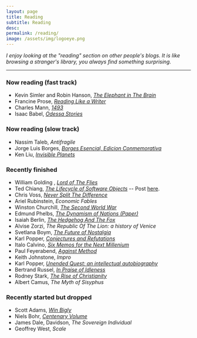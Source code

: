 ```yaml
---
layout: page
title: Reading
subtitle: Reading
desc:
permalink: /reading/
image: /assets/img/logoeye.png
---
```


<div class="pretty-links">

<div class="lead lead-about"><i>I enjoy looking at the "reading" section on other people's blogs. It is like browsing a stranger's library, you always find something surprising.</i>
</div>

<!--{::nomarkdown}
<figure class="site-profile">
    <img src="{{ site.baseurl }}/assets/img/profile.png">
</figure>
{:/}-->

---

### Now reading (fast track)

- Kevin Simler and Robin Hanson, *[The Elephant in The Brain](https://www.amazon.co.uk/Elephant-Brain-Hidden-Motives-Everyday/dp/0190495995)*
- Francine Prose, *[Reading Like a Writer](https://www.amazon.co.uk/Reading-Like-a-Writer/dp/B002VRRYTK)*
- Charles Mann, *[1493](https://www.amazon.co.uk/1493-Europes-Discovery-Americas-Revolutionized/dp/1847082459)*
- Isaac Babel, *[Odessa Stories](https://www.amazon.co.uk/Odessa-Stories-Pushkin-Collection-Isaac/dp/178227166X)*

### Now reading (slow track)

- Nassim Taleb, *Antifragile* 
- Jorge Luis Borges, *[Borges Esencial, Edicion Conmemorativa](https://www.amazon.co.uk/gp/product/8420479780)*
- Ken Liu, [*Invisible Planets*](https://www.amazon.co.uk/Invisible-Planets-Ken-Liu/dp/1786692783)


### Recently finished

- William Golding , *[Lord of The Flies](https://www.amazon.co.uk/Lord-Flies-William-Golding)*
- Ted Chiang, *[The Lifecycle of Software Objects](https://subterraneanpress.com/magazine/fall_2010/fiction_the_lifecycle_of_software_objects_by_ted_chiang)* -- Post [here](http://www.thehidinghand.com/2018/The-Lifecycle-Of-Software-Objects/).
- Chris Voss, *[Never Split The Difference](https://www.amazon.co.uk/Never-Split-Difference-Negotiating-Depended/dp/1847941494)*
- Ariel Rubinstein, *Economic Fables*
- Winston Churchill, *[The Second World War](https://www.amazon.co.uk/Second-World-War-Winston-Churchill/dp/0712667024/)*
- Edmund Phelbs, *[The Dynamism of Nations (Paper)](https://papers.ssrn.com/sol3/papers.cfm?abstract_id=2963105)*
- Isaiah Berlin, *[The Hedgehog And The Fox](https://www.amazon.co.uk/Hedgehog-Fox-Essay-Tolstoys-History/dp/1780228422)*
- Alvise Zorzi, *The Republic Of The Lion: a history of Venice*
- Svetlana Boym, *[The Future of Nostalgia](https://www.amazon.co.uk/Future-Nostalgia-Svetlana-Boym/dp/0465007082)*
- Karl Popper, [*Conjectures and Refutations*](https://www.amazon.co.uk/Conjectures-Refutations-Scientific-Knowledge-Routledge/dp/0415285941/)
- Italo Calvino, *[Six Memos for the Next Millenium](https://www.amazon.com/Memos-Millennium-Penguin-Modern-Classics/dp/014118969X)*
- Paul Feyerabend, *[Against Method](https://www.amazon.co.uk/Against-Method-Feyerabend-Paul-Paperback/dp/B00M0SFZ6O/)*
- Keith Johnstone, *Impro*
- Karl Popper, [*Unended Quest: an intellectual autobiography*](https://www.amazon.co.uk/Unended-Quest-Intellectual-Autobiography-Routledge/dp/0415285909)
- Bertrand Russel, [*In Praise of Idleness*](https://www.amazon.co.uk/gp/product/0415325064/)
- Rodney Stark, [*The Rise of Christianity*](https://www.amazon.co.uk/gp/product/0060677015)
- Albert Camus, *The Myth of Sisyphus*


### Recently started but dropped

- Scott Adams, *[Win Bigly](https://www.amazon.co.uk/Win-Bigly-Persuasion-World-Matter/dp/0735219710)*
- Niels Bohr, *[Centenary Volume](https://www.amazon.co.uk/Niels-Bohr-Centenary-P-French/dp/0674624157)*
- James Dale, Davidson, *The Sovereign Individual*
- Geoffrey West, *Scale*

<!-- ### Queued -->
		